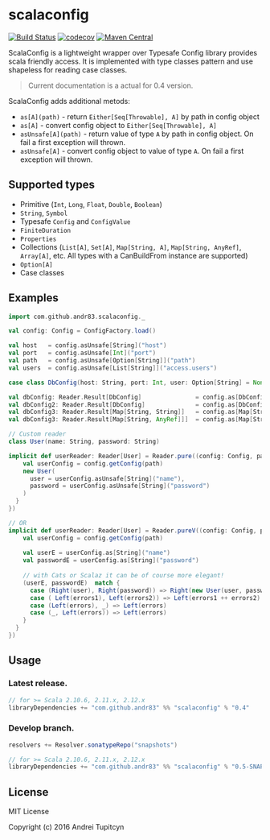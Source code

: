 # scalaconfig

[![Build Status](https://travis-ci.org/andr83/scalaconfig.svg?branch=master)](https://travis-ci.org/andr83/scalaconfig)
[![codecov](https://codecov.io/gh/andr83/scalaconfig/branch/master/graph/badge.svg)](https://codecov.io/gh/andr83/scalaconfig)
[![Maven Central](https://maven-badges.herokuapp.com/maven-central/com.github.andr83/scalaconfig_2.11/badge.svg)](https://maven-badges.herokuapp.com/maven-central/com.github.andr83/scalaconfig_2.11)

ScalaConfig is a lightweight wrapper over Typesafe Config library provides scala friendly access. 
It is implemented with type classes pattern and use shapeless for reading case classes.

> Current documentation is a actual for 0.4 version.

ScalaConfig adds additional metods:

* `as[A](path)` - return `Either[Seq[Throwable], A]` by path in config object
* `as[A]` - convert config object to `Either[Seq[Throwable], A]`
* `asUnsafe[A](path)` - return value of type `A` by path in config object. On fail a first exception will thrown.
* `asUnsafe[A]` - convert config object to value of type `A`. On fail a first exception will thrown.

## Supported types

* Primitive (`Int`, `Long`, `Float`, `Double`, `Boolean`)
* `String`, `Symbol`
* Typesafe `Config` and `ConfigValue`
* `FiniteDuration`
* `Properties`
* Collections (`List[A]`, `Set[A]`, `Map[String, A]`, `Map[String, AnyRef]`, `Array[A]`, etc. All types with a CanBuildFrom instance are supported)
* `Option[A]`
* Case classes

## Examples

```scala
import com.github.andr83.scalaconfig._

val config: Config = ConfigFactory.load()

val host   = config.asUnsafe[String]("host")
val port   = config.asUnsafe[Int]("port")
val path   = config.asUnsafe[Option[String]]("path")
val users  = config.asUnsafe[List[String]]("access.users")

case class DbConfig(host: String, port: Int, user: Option[String] = None, passwd: Option[String] = None)

val dbConfig: Reader.Result[DbConfig]               = config.as[DbConfig]("db")
val dbConfig2: Reader.Result[DbConfig]              = config.as[DbConfig] // Direct `config` mapping to case class
val dbConfig3: Reader.Result[Map[String, String]]   = config.as[Map[String, String]]
val dbConfig3: Reader.Result[Map[String, AnyRef]]]  = config.as[Map[String, AnyRef]]

// Custom reader 
class User(name: String, password: String)

implicit def userReader: Reader[User] = Reader.pure((config: Config, path: String) => {
    val userConfig = config.getConfig(path)
    new User(
      user = userConfig.asUnsafe[String]("name"),
      password = userConfig.asUnsafe[String]("password")
    )
  }
})

// OR
implicit def userReader: Reader[User] = Reader.pureV((config: Config, path: String) => {
    val userConfig = config.getConfig(path)
    
    val userE = userConfig.as[String]("name")
    val passwordE = userConfig.as[String]("password")
    
    // with Cats or Scalaz it can be of course more elegant!
    (userE, passwordE)  match {
      case (Right(user), Right(password)) => Right(new User(user, password))
      case ( Left(errors1), Left(errors2)) => Left(errors1 ++ errors2)
      case (Left(errors), _) => Left(errors)
      case (_, Left(errors)) => Left(errors)
    }
  }
})

```

## Usage

### Latest release.

```scala
// for >= Scala 2.10.6, 2.11.x, 2.12.x
libraryDependencies += "com.github.andr83" %% "scalaconfig" % "0.4"
```

### Develop branch.

```scala
resolvers += Resolver.sonatypeRepo("snapshots")

// for >= Scala 2.10.6, 2.11.x, 2.12.x
libraryDependencies += "com.github.andr83" %% "scalaconfig" % "0.5-SNAPSHOT"
```

## License

MIT License

Copyright (c) 2016 Andrei Tupitcyn
